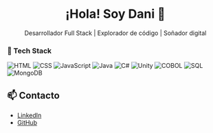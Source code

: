 <h1 align="center">¡Hola! Soy <strong>Dani</strong> 👋</h1>
<p align="center">Desarrollador Full Stack | Explorador de código | Soñador digital</p>


### 🧰 Tech Stack

![HTML](https://img.shields.io/badge/-HTML5-E34F26?style=flat&logo=html5&logoColor=white) 
![CSS](https://img.shields.io/badge/-CSS3-1572B6?style=flat&logo=css3&logoColor=white) 
![JavaScript](https://img.shields.io/badge/-JavaScript-F7DF1E?style=flat&logo=javascript&logoColor=black) 
![Java](https://img.shields.io/badge/-Java-E34F26?style=flat&logo=java&logoColor=white) 
![C#](https://img.shields.io/badge/-C%23-A020F0?style=flat&logo=c-sharp&logoColor=white) 
![Unity](https://img.shields.io/badge/-Unity-000?style=flat&logo=unity&logoColor=white) 
![COBOL](https://img.shields.io/badge/-COBOL-35495E?style=flat&logo=gnu&logoColor=white) 
![SQL](https://img.shields.io/badge/-MySQL-4479A1?style=flat&logo=mysql&logoColor=white) 
![MongoDB](https://img.shields.io/badge/-MongoDB-47A248?style=flat&logo=mongodb&logoColor=white)

## 📫 Contacto

- [LinkedIn](https://www.linkedin.com/in/https://www.linkedin.com/in/daniel-herrero-rabas%C3%B3-29023469/)
- [GitHub](https://github.com/Dani-06AM)

